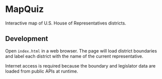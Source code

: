 # MapQuiz

Interactive map of U.S. House of Representatives districts.

## Development

Open `index.html` in a web browser. The page will load district boundaries
and label each district with the name of the current representative.

Internet access is required because the boundary and legislator data are
loaded from public APIs at runtime.
